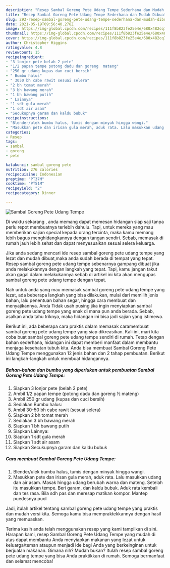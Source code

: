 ```yaml
---
description: "Resep Sambal Goreng Pete Udang Tempe Sederhana dan Mudah Dibuat"
title: "Resep Sambal Goreng Pete Udang Tempe Sederhana dan Mudah Dibuat"
slug: 293-resep-sambal-goreng-pete-udang-tempe-sederhana-dan-mudah-dibuat
date: 2021-05-19T09:56:40.278Z
image: https://img-global.cpcdn.com/recipes/111f8b823fe25e4e/680x482cq70/sambal-goreng-pete-udang-tempe-foto-resep-utama.jpg
thumbnail: https://img-global.cpcdn.com/recipes/111f8b823fe25e4e/680x482cq70/sambal-goreng-pete-udang-tempe-foto-resep-utama.jpg
cover: https://img-global.cpcdn.com/recipes/111f8b823fe25e4e/680x482cq70/sambal-goreng-pete-udang-tempe-foto-resep-utama.jpg
author: Christopher Higgins
ratingvalue: 4.8
reviewcount: 15
recipeingredient:
- "3 lonjor pete belah 2 pete"
- "1/2 papan tempe potong dadu dan goreng  mateng"
- "250 gr udang kupas dan cuci bersih"
- " Bumbu halus"
- " 3050 bh cabe rawit sesuai selera"
- "2 bh tomat merah"
- "3 bh bawang merah"
- "1 bh bawang putih"
- " Lainnya"
- "1 sdt gula merah"
- "1 sdt air asam"
- "Secukupnya garam dan kaldu bubuk"
recipeinstructions:
- "Blender/ulek bumbu halus, tumis dengan minyak hingga wangi."
- "Masukkan pete dan irisan gula merah, aduk rata. Lalu masukkan udang dan air asam. Masak hingga udang berubah warna dan mateng. Setelah itu masukkan tempe. Beri garam, dan kaldu bubuk. Aduk rata kembali dan tes rasa. Bila sdh pas dan meresap matikan kompor. Mantep puedesnya puol"
categories:
- Resep
tags:
- sambal
- goreng
- pete

katakunci: sambal goreng pete 
nutrition: 276 calories
recipecuisine: Indonesian
preptime: "PT37M"
cooktime: "PT51M"
recipeyield: "2"
recipecategory: Dinner

---
```



![Sambal Goreng Pete Udang Tempe](https://img-global.cpcdn.com/recipes/111f8b823fe25e4e/680x482cq70/sambal-goreng-pete-udang-tempe-foto-resep-utama.jpg)

Di waktu  sekarang , anda memang dapat memesan hidangan siap saji tanpa perlu repot membuatnya terlebih dahulu. Tapi, untuk mereka yang mau memberikan sajian special kepada orang tercinta, maka kamu memang lebih bagus menghidangkannya dengan tangan sendiri. Sebab, memasak di rumah jauh lebih sehat dan dapat menyesuaikan sesuai selera keluarga.

Jika anda sedang mencari ide resep sambal goreng pete udang tempe yang lezat dan mudah dibuat,maka anda sudah berada di tempat yang tepat. Resep sambal goreng pete udang tempe  sebenarnya gampang dibuat jika anda melakukannya dengan langkah yang tepat. Tapi, kamu jangan takut akan gagal dalam melakukannya 
sebab di artikel ini kita akan mengupas sambal goreng pete udang tempe dengan tepat.  



Nah untuk anda yang mau memasak sambal goreng pete udang tempe yang lezat, ada beberapa langkah yang bisa dilakukan, mulai dari memilih jenis bahan, lalu penentuan bahan segar, hingga cara membuat dan menyajikannya. Anda Tidak usah pusing jika ingin menyiapkan sambal goreng pete udang tempe yang enak di mana pun anda berada. Sebab, asalkan anda  tahu triknya, maka hidangan ini bisa jadi sajian yang istimewa.

Berikut ini, ada beberapa cara praktis  dalam memasak caramembuat sambal goreng pete udang tempe yang siap dikreasikan. Kali ini, mari kita coba buat sambal goreng pete udang tempe sendiri di rumah. Tetap dengan bahan sederhana, hidangan ini dapat memberi manfaat dalam membantu menjaga kesehatan tubuh kita. Anda bisa membuat Sambal Goreng Pete Udang Tempe menggunakan 12 jenis bahan dan 2 tahap pembuatan. Berikut ini langkah-langkah untuk membuat hidangannya.

<!--inarticleads1-->

##### Bahan-bahan dan bumbu yang diperlukan untuk pembuatan Sambal Goreng Pete Udang Tempe:

1. Siapkan 3 lonjor pete (belah 2 pete)
1. Ambil 1/2 papan tempe (potong dadu dan goreng ½ mateng)
1. Ambil 250 gr udang (kupas dan cuci bersih)
1. Sediakan  Bumbu halus:
1. Ambil  30-50 bh cabe rawit (sesuai selera)
1. Siapkan 2 bh tomat merah
1. Sediakan 3 bh bawang merah
1. Siapkan 1 bh bawang putih
1. Siapkan  Lainnya:
1. Siapkan 1 sdt gula merah
1. Siapkan 1 sdt air asam
1. Siapkan Secukupnya garam dan kaldu bubuk




<!--inarticleads2-->

##### Cara membuat Sambal Goreng Pete Udang Tempe:

1. Blender/ulek bumbu halus, tumis dengan minyak hingga wangi.
1. Masukkan pete dan irisan gula merah, aduk rata. Lalu masukkan udang dan air asam. Masak hingga udang berubah warna dan mateng. Setelah itu masukkan tempe. Beri garam, dan kaldu bubuk. Aduk rata kembali dan tes rasa. Bila sdh pas dan meresap matikan kompor. Mantep puedesnya puol




Jadi, itulah artikel tentang  sambal goreng pete udang tempe  yang praktis dan mudah versi kita. Semoga kamu bisa mempraktekkannya dengan hasil yang memuaskan. 

Terima kasih anda telah menggunakan resep yang kami tampilkan di sini. Harapan kami, resep  Sambal Goreng Pete Udang Tempe yang mudah di atas dapat membantu Anda menyiapkan makanan yang lezat untuk keluarga/teman ataupun menjadi ide bagi Anda yang berkeinginan untuk berjualan makanan. Gimana nih? Mudah bukan? Itulah resep sambal goreng pete udang tempe yang bisa Anda praktikkan di rumah. Semoga bermanfaat dan selamat mencoba!

